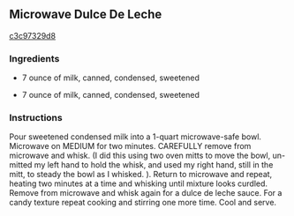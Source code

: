 ## Microwave Dulce De Leche

[c3c97329d8](http://www.food.com/recipe/microwave-dulce-de-leche-428579)

### Ingredients

 - 7 ounce of milk, canned, condensed, sweetened

 - 7 ounce of milk, canned, condensed, sweetened

### Instructions

Pour sweetened condensed milk into a 1-quart microwave-safe bowl. Microwave on MEDIUM for two minutes. CAREFULLY remove from microwave and whisk. (I did this using two oven mitts to move the bowl, un-mitted my left hand to hold the whisk, and used my right hand, still in the mitt, to steady the bowl as I whisked. ). Return to microwave and repeat, heating two minutes at a time and whisking until mixture looks curdled. Remove from microwave and whisk again for a dulce de leche sauce. For a candy texture repeat cooking and stirring one more time. Cool and serve.